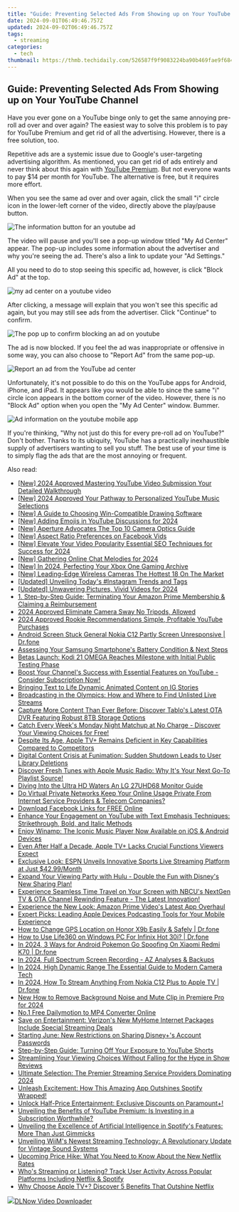 ```yaml
---
title: "Guide: Preventing Selected Ads From Showing up on Your YouTube Channel"
date: 2024-09-01T06:49:46.757Z
updated: 2024-09-02T06:49:46.757Z
tags:
  - streaming
categories:
  - tech
thumbnail: https://thmb.techidaily.com/526587f9f9083224ba90b469fae9f684a8ef66dad7a99594a73a26d6b57f4450.jpg
---
```


## Guide: Preventing Selected Ads From Showing up on Your YouTube Channel

Have you ever gone on a YouTube binge only to get the same annoying pre-roll ad over and over again? The easiest way to solve this problem is to pay for YouTube Premium and get rid of all the advertising. However, there is a free solution, too.

 Repetitive ads are a systemic issue due to Google's user-targeting advertising algorithm. As mentioned, you can get rid of ads entirely and never think about this again with [YouTube Premium](https://youtube-docs.techidaily.com/ed-precision-in-yt-imagery-mastering-size-and-ratio/). But not everyone wants to pay $14 per month for YouTube. The alternative is free, but it requires more effort.

 When you see the same ad over and over again, click the small "i" circle icon in the lower-left corner of the video, directly above the play/pause button.

![The information button for an youtube ad](https://static1.howtogeekimages.com/wordpress/wp-content/uploads/2023/11/2023-11-17_15-30-33.jpg) 

 The video will pause and you'll see a pop-up window titled "My Ad Center" appear. The pop-up includes some information about the advertiser and why you're seeing the ad. There's also a link to update your "Ad Settings."

 All you need to do to stop seeing this specific ad, however, is click "Block Ad" at the top.

![my ad center on a youtube video](https://static1.howtogeekimages.com/wordpress/wp-content/uploads/2023/11/2023-11-17_15-33-21.jpg) 

 After clicking, a message will explain that you won't see this specific ad again, but you may still see ads from the advertiser. Click "Continue" to confirm.

![The pop up to confirm blocking an ad on youtube](https://static1.howtogeekimages.com/wordpress/wp-content/uploads/2023/11/2023-11-17_15-34-27.jpg) 

 The ad is now blocked. If you feel the ad was inappropriate or offensive in some way, you can also choose to "Report Ad" from the same pop-up.

![Report an ad from the YouTube ad center](https://static1.howtogeekimages.com/wordpress/wp-content/uploads/2023/11/2023-11-17_15-35-39.jpg) 

 Unfortunately, it's not possible to do this on the YouTube apps for Android, iPhone, and iPad. It appears like you would be able to since the same "i" circle icon appears in the bottom corner of the video. However, there is no "Block Ad" option when you open the "My Ad Center" window. Bummer.

![Ad information on the youtube mobile app](https://static1.howtogeekimages.com/wordpress/wp-content/uploads/2023/11/screenshot_2023-11-17-15-40-00-95_f9ee0578fe1cc94de7482bd41accb329.jpg) 

 If you're thinking, "Why not just do this for every pre-roll ad on YouTube?" Don't bother. Thanks to its ubiquity, YouTube has a practically inexhaustible supply of advertisers wanting to sell you stuff. The best use of your time is to simply flag the ads that are the most annoying or frequent.

<ins class="adsbygoogle"
     style="display:block"
     data-ad-format="autorelaxed"
     data-ad-client="ca-pub-7571918770474297"
     data-ad-slot="1223367746"></ins>



<ins class="adsbygoogle"
     style="display:block"
     data-ad-client="ca-pub-7571918770474297"
     data-ad-slot="8358498916"
     data-ad-format="auto"
     data-full-width-responsive="true"></ins>

<span class="atpl-alsoreadstyle">Also read:</span>
<div><ul>
<li><a href="https://youtube-web.techidaily.com/024-approved-mastering-youtube-video-submission-your-detailed-walkthrough/"><u>[New] 2024 Approved  Mastering YouTube Video Submission  Your Detailed Walkthrough</u></a></li>
<li><a href="https://youtube-blog.techidaily.com/024-approved-your-pathway-to-personalized-youtube-music-selections/"><u>[New] 2024 Approved  Your Pathway to Personalized YouTube Music Selections</u></a></li>
<li><a href="https://extra-hints.techidaily.com/new-a-guide-to-choosing-win-compatible-drawing-software/"><u>[New] A Guide to Choosing Win-Compatible Drawing Software</u></a></li>
<li><a href="https://facebook-record-videos.techidaily.com/new-adding-emojis-in-youtube-discussions-for-2024/"><u>[New] Adding Emojis in YouTube Discussions for 2024</u></a></li>
<li><a href="https://extra-hints.techidaily.com/new-aperture-advocates-the-top-10-camera-optics-guide/"><u>[New] Aperture Advocates  The Top 10 Camera Optics Guide</u></a></li>
<li><a href="https://facebook-video-recording.techidaily.com/new-aspect-ratio-preferences-on-facebook-vids/"><u>[New] Aspect Ratio Preferences on Facebook Vids</u></a></li>
<li><a href="https://youtube-data.techidaily.com/levate-your-video-popularity-essential-seo-techniques-for-success-for-2024/"><u>[New] Elevate Your Video Popularity  Essential SEO Techniques for Success for 2024</u></a></li>
<li><a href="https://facebook-video-content.techidaily.com/new-gathering-online-chat-melodies-for-2024/"><u>[New] Gathering Online Chat Melodies for 2024</u></a></li>
<li><a href="https://screen-capture.techidaily.com/new-in-2024-perfecting-your-xbox-one-gaming-archive/"><u>[New] In 2024, Perfecting Your Xbox One Gaming Archive</u></a></li>
<li><a href="https://extra-skills.techidaily.com/new-leading-edge-wireless-cameras-the-hottest-18-on-the-market/"><u>[New] Leading-Edge Wireless Cameras  The Hottest 18 On The Market</u></a></li>
<li><a href="https://instagram-clips.techidaily.com/updated-unveiling-todays-instagram-trends-and-tags/"><u>[Updated] Unveiling Today's #Instagram Trends and Tags</u></a></li>
<li><a href="https://fox-hovers.techidaily.com/updated-unwavering-pictures-vivid-videos-for-2024/"><u>[Updated] Unwavering Pictures, Vivid Videos for 2024</u></a></li>
<li><a href="https://media-tips.techidaily.com/1-step-by-step-guide-terminating-your-amazon-prime-membership-and-claiming-a-reimbursement/"><u>1. Step-by-Step Guide: Terminating Your Amazon Prime Membership & Claiming a Reimbursement</u></a></li>
<li><a href="https://youtube-video-recordings.techidaily.com/2024-approved-eliminate-camera-sway-no-tripods-allowed/"><u>2024 Approved  Eliminate Camera Sway  No Tripods, Allowed</u></a></li>
<li><a href="https://youtube-help.techidaily.com/2024-approved-rookie-recommendations-simple-profitable-youtube-purchases/"><u>2024 Approved  Rookie Recommendations  Simple, Profitable YouTube Purchases</u></a></li>
<li><a href="https://howto.techidaily.com/android-screen-stuck-general-nokia-c12-partly-screen-unresponsive-drfone-by-drfone-fix-android-problems-fix-android-problems/"><u>Android Screen Stuck General Nokia C12 Partly Screen Unresponsive | Dr.fone</u></a></li>
<li><a href="https://hardware-updates.techidaily.com/assessing-your-samsung-smartphones-battery-condition-and-next-steps/"><u>Assessing Your Samsung Smartphone's Battery Condition & Next Steps</u></a></li>
<li><a href="https://media-tips.techidaily.com/betas-launch-kodi-21-omega-reaches-milestone-with-initial-public-testing-phase/"><u>Betas Launch: Kodi 21 OMEGA Reaches Milestone with Initial Public Testing Phase</u></a></li>
<li><a href="https://media-tips.techidaily.com/boost-your-channels-success-with-essential-features-on-youtube-consider-subscription-now/"><u>Boost Your Channel's Success with Essential Features on YouTube - Consider Subscription Now!</u></a></li>
<li><a href="https://fox-cloud.techidaily.com/bringing-text-to-life-dynamic-animated-content-on-ig-stories/"><u>Bringing Text to Life  Dynamic Animated Content on IG Stories</u></a></li>
<li><a href="https://media-tips.techidaily.com/broadcasting-in-the-olympics-how-and-where-to-find-unlisted-live-streams/"><u>Broadcasting in the Olympics: How and Where to Find Unlisted Live Streams</u></a></li>
<li><a href="https://media-tips.techidaily.com/capture-more-content-than-ever-before-discover-tablos-latest-ota-dvr-featuring-robust-8tb-storage-options/"><u>Capture More Content Than Ever Before: Discover Tablo's Latest OTA DVR Featuring Robust 8TB Storage Options</u></a></li>
<li><a href="https://media-tips.techidaily.com/catch-every-weeks-monday-night-matchup-at-no-charge-discover-your-viewing-choices-for-free/"><u>Catch Every Week's Monday Night Matchup at No Charge - Discover Your Viewing Choices for Free!</u></a></li>
<li><a href="https://media-tips.techidaily.com/despite-its-age-apple-tvplus-remains-deficient-in-key-capabilities-compared-to-competitors/"><u>Despite Its Age, Apple TV+ Remains Deficient in Key Capabilities Compared to Competitors</u></a></li>
<li><a href="https://media-tips.techidaily.com/digital-content-crisis-at-funimation-sudden-shutdown-leads-to-user-library-deletions/"><u>Digital Content Crisis at Funimation: Sudden Shutdown Leads to User Library Deletions</u></a></li>
<li><a href="https://media-tips.techidaily.com/discover-fresh-tunes-with-apple-music-radio-why-its-your-next-go-to-playlist-source/"><u>Discover Fresh Tunes with Apple Music Radio: Why It's Your Next Go-To Playlist Source!</u></a></li>
<li><a href="https://fox-http.techidaily.com/diving-into-the-ultra-hd-waters-an-lg-27uhd68-monitor-guide/"><u>Diving Into the Ultra HD Waters  An LG 27UHD68 Monitor Guide</u></a></li>
<li><a href="https://media-tips.techidaily.com/do-virtual-private-networks-keep-your-online-usage-private-from-internet-service-providers-and-telecom-companies/"><u>Do Virtual Private Networks Keep Your Online Usage Private From Internet Service Providers & Telecom Companies?</u></a></li>
<li><a href="https://facebook-videos.techidaily.com/download-facebook-links-for-free-online/"><u>Download Facebook Links for FREE Online</u></a></li>
<li><a href="https://media-tips.techidaily.com/enhance-your-engagement-on-youtube-with-text-emphasis-techniques-strikethrough-bold-and-italic-methods/"><u>Enhance Your Engagement on YouTube with Text Emphasis Techniques: Strikethrough, Bold, and Italic Methods</u></a></li>
<li><a href="https://media-tips.techidaily.com/enjoy-winamp-the-iconic-music-player-now-available-on-ios-and-android-devices/"><u>Enjoy Winamp: The Iconic Music Player Now Available on iOS & Android Devices</u></a></li>
<li><a href="https://media-tips.techidaily.com/even-after-half-a-decade-apple-tvplus-lacks-crucial-functions-viewers-expect/"><u>Even After Half a Decade, Apple TV+ Lacks Crucial Functions Viewers Expect</u></a></li>
<li><a href="https://media-tips.techidaily.com/exclusive-look-espn-unveils-innovative-sports-live-streaming-platform-at-just-4299month/"><u>Exclusive Look: ESPN Unveils Innovative Sports Live Streaming Platform at Just $42.99/Month</u></a></li>
<li><a href="https://media-tips.techidaily.com/expand-your-viewing-party-with-hulu-double-the-fun-with-disneys-new-sharing-plan/"><u>Expand Your Viewing Party with Hulu - Double the Fun with Disney's New Sharing Plan!</u></a></li>
<li><a href="https://media-tips.techidaily.com/experience-seamless-time-travel-on-your-screen-with-nbcus-nextgen-tv-and-ota-channel-rewinding-feature-the-latest-innovation/"><u>Experience Seamless Time Travel on Your Screen with NBCU's NextGen TV & OTA Channel Rewinding Feature - The Latest Innovation!</u></a></li>
<li><a href="https://media-tips.techidaily.com/experience-the-new-look-amazon-prime-videos-latest-app-overhaul/"><u>Experience the New Look: Amazon Prime Video's Latest App Overhaul</u></a></li>
<li><a href="https://media-tips.techidaily.com/expert-picks-leading-apple-devices-podcasting-tools-for-your-mobile-experience/"><u>Expert Picks: Leading Apple Devices Podcasting Tools for Your Mobile Experience</u></a></li>
<li><a href="https://location-social.techidaily.com/how-to-change-gps-location-on-honor-x9b-easily-and-safely-drfone-by-drfone-virtual-android/"><u>How to Change GPS Location on Honor X9b Easily & Safely | Dr.fone</u></a></li>
<li><a href="https://change-location.techidaily.com/how-to-use-life360-on-windows-pc-for-infinix-hot-30i-drfone-by-drfone-virtual-android/"><u>How to Use Life360 on Windows PC For Infinix Hot 30i? | Dr.fone</u></a></li>
<li><a href="https://android-pokemon-go.techidaily.com/in-2024-3-ways-for-android-pokemon-go-spoofing-on-xiaomi-redmi-k70-drfone-by-drfone-virtual-android/"><u>In 2024, 3 Ways for Android Pokemon Go Spoofing On Xiaomi Redmi K70 | Dr.fone</u></a></li>
<li><a href="https://screen-mirroring-recording.techidaily.com/in-2024-full-spectrum-screen-recording-az-analyses-and-backups/"><u>In 2024, Full Spectrum Screen Recording - AZ Analyses & Backups</u></a></li>
<li><a href="https://some-techniques.techidaily.com/in-2024-high-dynamic-range-the-essential-guide-to-modern-camera-tech/"><u>In 2024, High Dynamic Range  The Essential Guide to Modern Camera Tech</u></a></li>
<li><a href="https://screen-mirror.techidaily.com/in-2024-how-to-stream-anything-from-nokia-c12-plus-to-apple-tv-drfone-by-drfone-android/"><u>In 2024, How To Stream Anything From Nokia C12 Plus to Apple TV | Dr.fone</u></a></li>
<li><a href="https://sound-tweaking.techidaily.com/new-how-to-remove-background-noise-and-mute-clip-in-premiere-pro-for-2024/"><u>New How to Remove Background Noise and Mute Clip in Premiere Pro for 2024</u></a></li>
<li><a href="https://ai-vdieo-software.techidaily.com/no1-free-dailymotion-to-mp4-converter-online/"><u>No.1 Free Dailymotion to MP4 Converter Online</u></a></li>
<li><a href="https://media-tips.techidaily.com/save-on-entertainment-verizons-new-myhome-internet-packages-include-special-streaming-deals/"><u>Save on Entertainment: Verizon's New MyHome Internet Packages Include Special Streaming Deals</u></a></li>
<li><a href="https://media-tips.techidaily.com/starting-june-new-restrictions-on-sharing-disneypluss-account-passwords/"><u>Starting June: New Restrictions on Sharing Disney+'s Account Passwords</u></a></li>
<li><a href="https://media-tips.techidaily.com/step-by-step-guide-turning-off-your-exposure-to-youtube-shorts/"><u>Step-by-Step Guide: Turning Off Your Exposure to YouTube Shorts</u></a></li>
<li><a href="https://media-tips.techidaily.com/streamlining-your-viewing-choices-without-falling-for-the-hype-in-show-reviews/"><u>Streamlining Your Viewing Choices Without Falling for the Hype in Show Reviews</u></a></li>
<li><a href="https://media-tips.techidaily.com/ultimate-selection-the-premier-streaming-service-providers-dominating-2024/"><u>Ultimate Selection: The Premier Streaming Service Providers Dominating 2024</u></a></li>
<li><a href="https://media-tips.techidaily.com/unleash-excitement-how-this-amazing-app-outshines-spotify-wrapped/"><u>Unleash Excitement: How This Amazing App Outshines Spotify Wrapped!</u></a></li>
<li><a href="https://media-tips.techidaily.com/unlock-half-price-entertainment-exclusive-discounts-on-paramountplus/"><u>Unlock Half-Price Entertainment: Exclusive Discounts on Paramount+!</u></a></li>
<li><a href="https://media-tips.techidaily.com/unveiling-the-benefits-of-youtube-premium-is-investing-in-a-subscription-worthwhile/"><u>Unveiling the Benefits of YouTube Premium: Is Investing in a Subscription Worthwhile?</u></a></li>
<li><a href="https://media-tips.techidaily.com/unveiling-the-excellence-of-artificial-intelligence-in-spotifys-features-more-than-just-gimmicks/"><u>Unveiling the Excellence of Artificial Intelligence in Spotify's Features: More Than Just Gimmicks</u></a></li>
<li><a href="https://media-tips.techidaily.com/unveiling-wiims-newest-streaming-technology-a-revolutionary-update-for-vintage-sound-systems/"><u>Unveiling WiiM's Newest Streaming Technology: A Revolutionary Update for Vintage Sound Systems</u></a></li>
<li><a href="https://media-tips.techidaily.com/upcoming-price-hike-what-you-need-to-know-about-the-new-netflix-rates/"><u>Upcoming Price Hike: What You Need to Know About the New Netflix Rates</u></a></li>
<li><a href="https://media-tips.techidaily.com/whos-streaming-or-listening-track-user-activity-across-popular-platforms-including-netflix-and-spotify/"><u>Who's Streaming or Listening? Track User Activity Across Popular Platforms Including Netflix & Spotify</u></a></li>
<li><a href="https://media-tips.techidaily.com/why-choose-apple-tvplus-discover-5-benefits-that-outshine-netflix/"><u>Why Choose Apple TV+? Discover 5 Benefits That Outshine Netflix</u></a></li>
</ul></div>

<!-- affiliate ads begin -->
<a href="https://secure.2checkout.com/order/checkout.php?PRODS=4712430&QTY=1&AFFILIATE=108875&CART=1"><img src="https://secure.avangate.com/images/merchant/c404a5adbf90e09631678b13b05d9d7a/products/dlnow_256.png" border="0">DLNow Video Downloader</a>
<!-- affiliate ads end -->